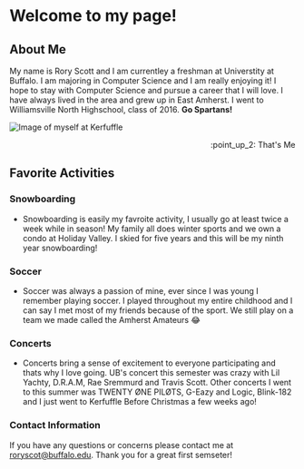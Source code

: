 # Welcome to my page!

## About Me
My name is Rory Scott and I am currentley a freshman at Universtity at Buffalo. I am majoring in Computer Science and I am really enjoying it! I hope to stay with Computer Science and pursue a career that I will love. I have always lived in the area and grew up in East Amherst. I went to Williamsville North Highschool, class of 2016. **Go Spartans!**

![Image of myself at Kerfuffle](http://imgur.com/tLDDfch.png)
<div style="text-align: right"> :point_up_2: That's Me</div>

## Favorite Activities

### Snowboarding
  - Snowboarding is easily my favroite activity, I usually go at least twice a week while in season! My family all does winter sports and we own a condo at Holiday Valley. I skied for five years and this  will be my ninth year snowboarding!
  
### Soccer
  - Soccer was always a passion of mine, ever since I was young I remember playing soccer. I played throughout my entire childhood and I can say I met most of my friends because of the sport. We still play on a team we made called the Amherst Amateurs :joy:
  
### Concerts
   - Concerts bring a sense of excitement to everyone participating and thats why I love going. UB's concert this semester was crazy with Lil Yachty, D.R.A.M, Rae Sremmurd and Travis Scott. Other concerts I went to this summer was TWENTY ØNE PILØTS, G-Eazy and Logic, Blink-182 and I just went to Kerfuffle Before Christmas a few weeks ago!


### Contact Information

If you have any questions or concerns please contact me at roryscot@buffalo.edu.
Thank you for a great first semseter!

